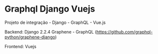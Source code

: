 # Graphql Django Vuejs
Projeto de integração - Django - GraphQL - Vue.js

Backend: Django 2.2.4
Graphene - GraphQL (https://github.com/graphql-python/graphene-django)

Frontend:
Vuejs
